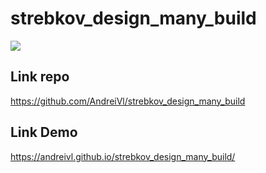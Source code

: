 # strebkov_design_many_build

![](https://andreivl.github.io/strebkov_design_many_build/images/preview-img-strebkov-design-many.jpg)

## Link repo
https://github.com/AndreiVl/strebkov_design_many_build

## Link Demo
https://andreivl.github.io/strebkov_design_many_build/